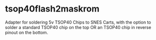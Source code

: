 # tsop40flash2maskrom
Adapter for soldering 5v TSOP40 Chips to SNES Carts, with the option to solder a standard TSOP40 chip on the top OR an TSOP40 chip in reverse pinout on the bottom.
